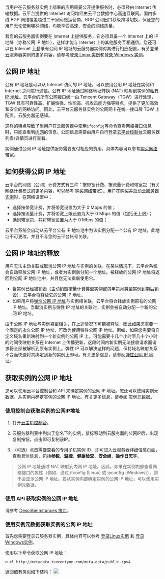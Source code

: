当用户在云服务器实例上部署的应用需要公开提供服务时，必须经由 Internet 传输数据。云平台提供的 Internet 访问均经由云平台数据中心高速互联网。国内多线 BGP 网络覆盖超过二十家网络运营商，BGP 公网出口秒级跨域切换，保证您的用户无论使用哪种网络，均能享受高速、安全的网络质量。

若您的云服务器实例要在 Internet 上提供服务，它必须具备一个 Internet 上的 IP 地址（亦称公网 IP 地址），这样才能与 Internet 上的其他服务互相通信。您还可以在 Internet 上登录有公网 IP 地址的云服务器实例对其进行相应配置，有关登录云服务器实例的更多内容，请参考[登录 Linux 实例](/doc/product/213/5436)和[登录 Windows 实例](/doc/product/213/5435)。

## 公网 IP 地址
公有 IP 地址是可以从 Internet 访问的 IP 地址，可以使用公用 IP 地址在实例和 Internet 之间进行通信。公有 IP 地址通过网络地址转换 (NAT) 映射到实例的[私有 IP 地址](/doc/product/213/5225)。云平台的所有公网接口统一由 Tencent Gateway（TGW）进行处理，TGW 具有可靠性高、扩展性强、性能高、抗攻击能力强等特点，提供了更加高效和安全的网络访问。因此，云平台云服务器实例的公网网卡在统一接口层 TGW 上配置，云服务器无感知。

这样的特点导致了当用户在云服务器中使用`ifconfig`等命令查看网络接口信息时，只能查看到[内网](/doc/product/213/5225)的信息。公网信息需要由用户自行登录[云平台控制台](http://console.tcecqpoc.fsphere.cn/)云服务器列表/详情页进行查看。

实例通过公网 IP 地址提供服务需要支付相应的费用，具体内容可以参考[购买网络带宽](http://tcecqpoc.fsphere.cn/doc/product/213/509#2.1.-.E5.B8.A6.E5.AE.BD.E5.8C.85.E8.AE.A1.E8.B4.B9)。

## 如何获得公网 IP 地址
云平台的网络（公网）计费方式有三种：按带宽计费、按流量计费和带宽包（有关网络计费模式的更多内容，可以参考 [购买网络带宽](http://tcecqpoc.fsphere.cn/doc/product/213/509#2.1.-.E5.B8.A6.E5.AE.BD.E5.8C.85.E8.AE.A1.E8.B4.B9)）。用户在[购买并启动云服务器实例](/doc/product/213/4855)时，在网络设置中：

- 选择按带宽计费，并将带宽设置为大于 0 Mbps 的值；
- 选择按流量计费，并将带宽上限设置为大于 0 Mbps 的值（包括无上限）；
- 选则带宽包，并将带宽设置为大于 0 Mbps 的值；

云平台系统会自动从云平台公有 IP 地址池中为该实例分配一个公有 IP 地址，此地址不可更改，并且不与您的云平台帐号关联。

## 公网 IP 地址的释放
用户无法主动关联或取消公网 IP 地址与实例的关联。在某些情况下，云平台系统会自动释放公网 IP 地址，或者为实例新分配一个地址。被释放的公网 IP 地址将返回到公网 IP 地址池中，并且您无法重新使用它。

- 当实例已经被销毁（主动销毁按量计费类型实例或包年包月类型实例到期后销毁），云平台将释放它的公网 IP 地址。
- 如果用户将[弹性公网 IP 地址](/doc/product/213/5733)与实例相关联，云平台将会释放实例原有的公网 IP 地址。当取消实例与弹性 IP 地址的关联时，实例会被自动分配一个新的公网 IP 地址。

由于公网 IP 地址与实例紧密相关，在上述情况下可能被释放，因此如果您需要一个固定的永久公网 IP 地址，可改为使用弹性公网 IP 地址。例如，如果您需要将自定义域名重新映射到一个新实例的公网 IP 上，可能需要十几个小时至几十个小时的时间使映射关系在 Internet 上传播更新，这段时间内新实例无法接收请求而请求将全部被解析到原有实例上。弹性 IP 可以解决这样的问题，保持域名映射关系不变而快速将其绑定到新的实例上即可。有关更多信息，请参阅[弹性公网 IP 地址](/doc/product/213/5733)。

## 获取实例的公网 IP 地址
您可以使用云平台控制台和 API 来确定实例的公网 IP 地址。您还可以使用实例元数据，从实例内确定实例的公网 IP 地址。有关更多信息，请参阅 [实例元数据](/doc/product/213/4934)。

### 使用控制台获取实例的公网IP地址

1) 打开[云主机控制台]( http://console.tcecqpoc.fsphere.cn/cvm/)。

2) 云服务器列表中列出了您名下的实例，鼠标移动到云服务器的公网IP后，出现复制按钮，点击即可复制该IP。

3) （可选）点击需要查看的专用子机实例 ID，即可进入云服务器详细信息页面，查看具体信息，包括**参数**、**监控**、**健康检查**、**安全组**、**操作日志**等。

> 公网 IP 地址通过 NAT 映射到内网 IP 地址。因此，如果在实例内部查看网络接口的属性（例如，通过 ifconfig (Linux) 或 ipconfig (Windows)），则不会显示公网 IP 地址。要从实例内部确定实例的公网 IP 地址，可以使用实例元数据。

### 使用 API 获取实例的公网 IP 地址
请参考 [DescribeInstances 接口](http://tcecqpoc.fsphere.cn/doc/api/229/831)。

### 使用实例元数据获取实例的公网 IP 地址

首先您需要登录云服务器实例，具体内容可以参考 [登录Linux实例](/doc/product/213/5436) 和 [登录Windows实例](/doc/product/213/5435)。

使用以下命令获取公网 IP 地址：

```
curl http://metadata.tencentyun.com/meta-data/public-ipv4
```
返回值有类似如下结构：
![](http://imgcache.tcecqpoc.fsphere.cn/image/mccdn.qcloud.com/img56a1f015c48e5.png)
